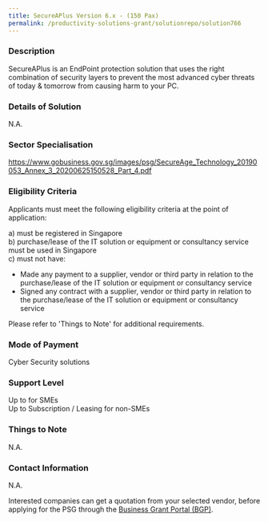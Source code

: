```yaml
---
title: SecureAPlus Version 6.x - (150 Pax)
permalink: /productivity-solutions-grant/solutionrepo/solution766
---
```


### Description

SecureAPlus is an EndPoint protection solution that uses the right combination of security layers to prevent the most advanced cyber threats of today & tomorrow from causing harm to your PC.


### Details of Solution

N.A.

### Sector Specialisation

https://www.gobusiness.gov.sg/images/psg/SecureAge_Technology_20190053_Annex_3_20200625150528_Part_4.pdf

### Eligibility Criteria

Applicants must meet the following eligibility criteria at the point of application:

a) must be registered in Singapore <br>
b) purchase/lease of the IT solution or equipment or consultancy service must be used in Singapore <br>
c) must not have:
- Made any payment to a supplier, vendor or third party in relation to the purchase/lease of the IT solution or equipment or consultancy service
- Signed any contract with a supplier, vendor or third party in relation to the purchase/lease of the IT solution or equipment or consultancy service

Please refer to 'Things to Note' for additional requirements.

### Mode of Payment
Cyber Security solutions

### Support Level
Up to  for SMEs <br>
Up to Subscription / Leasing for non-SMEs

### Things to Note
N.A.

### Contact Information
N.A.

Interested companies can get a quotation from your selected vendor, before applying for the PSG through the <a target='_blank' rel='noopener' href='https://www.businessgrants.gov.sg/'>Business Grant Portal (BGP)</a>.
